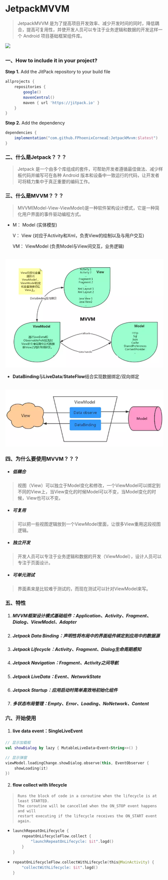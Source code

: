 # JetpackMVVM

> JetpackMVVM 是为了提高项目开发效率、减少开发时间的同时，降低耦合，提高可复用性，并使开发人员可以专注于业务逻辑和数据的开发这样一个 Android 项目基础框架组件库。



[![](https://jitpack.io/v/FPhoenixCorneaE/JetpackMvvm.svg)](https://jitpack.io/#FPhoenixCorneaE/JetpackMvvm)

### 一、How to include it in your project?

**Step 1.** Add the JitPack repository to your build file

```groovy
allprojects {
    repositories {
        google()
        mavenCentral()
        maven { url 'https://jitpack.io' }
    }
}
```

**Step 2.** Add the dependency

```groovy
dependencies {
    implementation("com.github.FPhoenixCorneaE:JetpackMvvm:$latest")
}
```

### 二、什么是Jetpack？？？

> Jetpack 是一个由多个库组成的套件，可帮助开发者遵循最佳做法、减少样板代码并编写可在各种 Android 版本和设备中一致运行的代码，让开发者可将精力集中于真正重要的编码工作。

### 三、什么是MVVM？？？

> MVVM(Model-View-ViewModel)是一种软件架构设计模式，它是一种简化用户界面的事件驱动编程方式。

- M： Model (实体模型)

  V： View (对应于Activity和Xml，负责View的绘制以及与用户交互)

  VM： ViewModel (负责Model与View间交互，业务逻辑)

​        ![MVVM架构](https://github.com/FPhoenixCorneaE/JetpackMvvm/blob/main/images/pic_mvvm.png)

- **DataBinding**与**LiveData**/**StateFlow**结合实现数据绑定/双向绑定

​        ![MVVM架构-数据绑定](https://github.com/FPhoenixCorneaE/JetpackMvvm/blob/main/images/pic_mvvm_databinding.png)

### 四、为什么要使用MVVM？？？

- ##### 低耦合

> 视图（View）可以独立于Model变化和修改，一个ViewModel可以绑定到不同的View上，当View变化的时候Model可以不变，当Model变化的时候，View也可以不变。

- ##### 可复用

> 可以把一些视图逻辑放到一个ViewModel里面，让很多View重用这段视图逻辑。

- ##### 独立开发

> 开发人员可以专注于业务逻辑和数据的开发（ViewModel），设计人员可以专注于页面设计。

- ##### 可单元测试

> 界面素来是比较难于测试的，而现在测试可以针对ViewModel来写。

### 五、特性

1. ##### MVVM框架设计模式基础组件：Application、Activity、Fragment、Dialog、ViewModel、Adapter

2. ##### Jetpack Data Binding：声明性将布局中的界面组件绑定到应用中的数据源

3. ##### Jetpack Lifecycle：Activity、Fragment、Dialog生命周期感知

4. ##### Jetpack Navigation：Fragment、Activity之间导航

5. ##### Jetpack LiveData：Event、NetworkState

6. ##### Jetpack Startup：应用启动时简单高效地初始化组件

7. ##### 多状态布局管理：Empty、Error、Loading、NoNetwork、Content

### 六、开始使用

1. #### live data event：SingleLiveEvent

```kotlin
// 显示加载框
val showDialog by lazy { MutableLiveData<Event<String>>() }
```

```kotlin
// 显示弹窗
viewModel.loadingChange.showDialog.observe(this, EventObserver {
    showLoading(it)
})
```

2. #### flow collect with lifecycle

> ```
> Runs the block of code in a coroutine when the lifecycle is at least STARTED.
> The coroutine will be cancelled when the ON_STOP event happens and will
> restart executing if the lifecycle receives the ON_START event again.
> ```

* ```kotlin
  launchRepeatOnLifecycle {
      repeatOnLifecycleFlow.collect {
          "launchRepeatOnLifecycle: $it".logd()
      }
  }
  ```

* ```kotlin
  repeatOnLifecycleFlow.collectWithLifecycle(this@MainActivity) {
      "collectWithLifecycle: $it".logd()
  }
  ```

